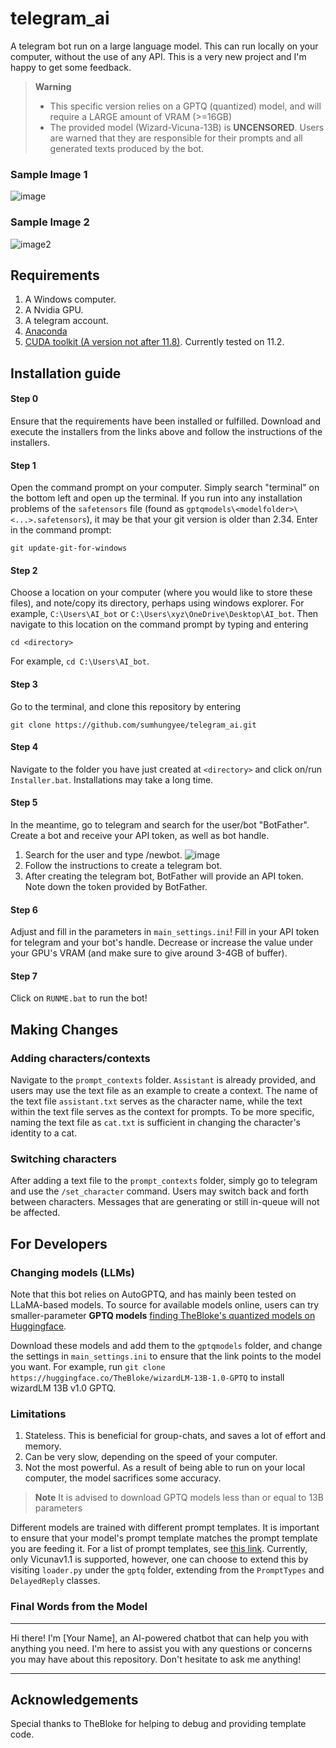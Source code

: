 # telegram_ai
A telegram bot run on a large language model. This can run locally on your computer, without the use of any API. This is a very new project and I'm happy to get some feedback.


> **Warning**
> - This specific version relies on a GPTQ (quantized) model, and will require a LARGE amount of VRAM (>=16GB) 
> - The provided model (Wizard-Vicuna-13B) is **UNCENSORED**. Users are warned that they are responsible for their prompts and all generated texts produced by the bot. 
>
### Sample Image 1
![image](https://github.com/sumhungyee/telegram_ai/assets/113227987/fb7f9124-27db-48ba-8a09-f25ac794236e)

### Sample Image 2
![image2](https://github.com/sumhungyee/telegram_ai/assets/113227987/93a27871-92a8-4709-950d-d285057a532d)

## Requirements
1. A Windows computer.
2. A Nvidia GPU.
3. A telegram account.
4. [Anaconda](https://www.anaconda.com/download)
5. [CUDA toolkit (A version not after 11.8)](https://developer.nvidia.com/cuda-toolkit-archive). Currently tested on 11.2.

## Installation guide
#### Step 0
Ensure that the requirements have been installed or fulfilled. Download and execute the installers from the links above and follow the instructions of the installers.

#### Step 1
Open the command prompt on your computer. Simply search "terminal" on the bottom left and open up the terminal. If you run into any installation problems of the `safetensors` file (found as `gptqmodels\<modelfolder>\<...>.safetensors`), it may be that your git version is older than 2.34. Enter in the command prompt:
```
git update-git-for-windows
```

#### Step 2
Choose a location on your computer (where you would like to store these files), and note/copy its directory, perhaps using windows explorer. For example, `C:\Users\AI_bot` or `C:\Users\xyz\OneDrive\Desktop\AI_bot`. Then navigate to this location on the command prompt by typing and entering
```
cd <directory>
```
For example, `cd C:\Users\AI_bot`.

#### Step 3
Go to the terminal, and clone this repository by entering
```
git clone https://github.com/sumhungyee/telegram_ai.git
```

#### Step 4
Navigate to the folder you have just created at `<directory>` and click on/run `Installer.bat`. Installations may take a long time.

#### Step 5
In the meantime, go to telegram and search for the user/bot "BotFather". Create a bot and receive your API token, as well as bot handle.
  1. Search for the user and type /newbot. ![image](https://github.com/sumhungyee/telegram_ai/assets/113227987/bf38bf0c-7ddf-48a5-9c1d-54e037aedc50)
  2. Follow the instructions to create a telegram bot.
  3. After creating the telegram bot, BotFather will provide an API token. Note down the token provided by BotFather.

#### Step 6
Adjust and fill in the parameters in `main_settings.ini`! Fill in your API token for telegram and your bot's handle. Decrease or increase the value under your GPU's VRAM (and make sure to give around 3-4GB of buffer). 

#### Step 7
Click on  `RUNME.bat` to run the bot!

## Making Changes
### Adding characters/contexts
Navigate to the `prompt_contexts` folder. `Assistant` is already provided, and users may use the text file as an example to create a context. The name of the text file `assistant.txt` serves as the character name, while the text within the text file serves as the context for prompts. To be more specific, naming the text file as `cat.txt` is sufficient in changing the character's identity to a cat.

### Switching characters
After adding a text file to the `prompt_contexts` folder, simply go to telegram and use the `/set_character` command. Users may switch back and forth between characters. Messages that are generating or still in-queue will not be affected.

## For Developers
### Changing models (LLMs)

Note that this bot relies on AutoGPTQ, and has mainly been tested on LLaMA-based models. To source for available models online, users can try smaller-parameter **GPTQ models** [finding TheBloke's quantized models on Huggingface](https://huggingface.co/TheBloke).

Download these models and add them to the `gptqmodels` folder, and change the settings in `main_settings.ini` to ensure that the link points to the model you want.
For example, run `git clone https://huggingface.co/TheBloke/wizardLM-13B-1.0-GPTQ` to install wizardLM 13B v1.0 GPTQ.

### Limitations
1. Stateless. This is beneficial for group-chats, and saves a lot of effort and memory.
2. Can be very slow, depending on the speed of your computer.
3. Not the most powerful. As a result of being able to run on your local computer, the model sacrifices some accuracy.
   
> **Note**
> It is advised to download GPTQ models less than or equal to 13B parameters
> 

Different models are trained with different prompt templates. It is important to ensure that your model's prompt template matches the prompt template you are feeding it. For a list of prompt templates, see [this link](https://www.reddit.com/r/LocalLLaMA/wiki/models#wiki_prompt_templates).
Currently, only Vicunav1.1 is supported, however, one can choose to extend this by visiting `loader.py` under the `gptq` folder, extending from the `PromptTypes` and `DelayedReply` classes. 

### Final Words from the Model
***
Hi there! I'm [Your Name], an AI-powered chatbot that can help you with anything you need. I'm here to assist you with any questions or concerns you may have about this repository. Don't hesitate to ask me anything! 

***

## Acknowledgements
Special thanks to TheBloke for helping to debug and providing template code.


